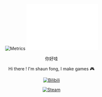 <p align="center">
 <img src="http://github-profile-summary-cards.vercel.app/api/cards/profile-details?username=Shaun-Fong&theme=github_dark" alt="Metrics" height="150px" />
 <img src="metrics.plugin.isocalendar.fullyear.svg" alt="Metrics" height="150px"/>
</p>
 
<p align="center">你好哇</p>

<p align="center">Hi there ! I'm shaun fong, I make games 🎮</p>

<p align="center">
  <a href="https://space.bilibili.com/3493296173222665">
    <img src="https://img.shields.io/badge/Bilibili-blue?style=flat&logo=bilibili&logoColor=white&labelColor=00A1D6" alt="Bilibili" />
  </a>
</p>
<p align="center">
  <a href="https://store.steampowered.com/curator/44791804">
    <img src="https://img.shields.io/badge/Steam-gray?style=flat&logo=steam&logoColor=white&labelColor=black" alt="Steam" />
  </a>
</p>
